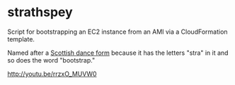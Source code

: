 strathspey
==========

Script for bootstrapping an EC2 instance from an AMI via a CloudFormation template.

Named after a [Scottish dance form](http://en.wikipedia.org/wiki/Strathspey_(dance)) because it has the letters "stra" in it and so does the word "bootstrap."

http://youtu.be/rrzxO_MUVW0

